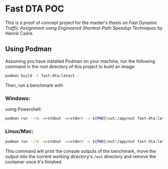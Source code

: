 # Fast DTA POC

This is a proof of concept project for the master's thesis on _Fast Dynamic Traffic Assignment using Engineered Shortest-Path Speedup Techniques_ by Henrik Csöre.

## Using Podman

Assuming you have installed Podman on your machine, run the following command in the root directory of this project to build an image:

```bash
podman build -t fast-dta:latest .
```

Then, run a benchmark with

### Windows:

using Powershell:

```bash
podman run --rm -a=stdout -a=stderr -v ${PWD}\out:/app/out fast-dta:latest
```

### Linux/Mac:

```bash
podman run --rm -a=stdout -a=stderr -v ${PWD}/out:/app/out fast-dta:latest
```

This command will print the console outputs of the benchmark, move the output into the current working directory's `/out` directory and remove the container once it's finished.
